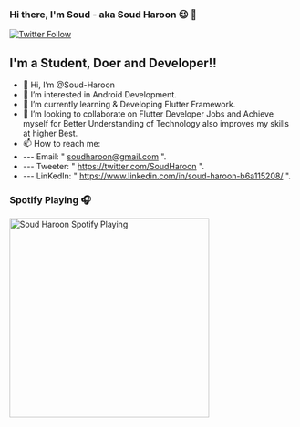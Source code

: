 ### Hi there, I'm Soud - aka Soud Haroon 😉 👋

[![Twitter Follow](https://img.shields.io/twitter/follow/SoudHaroon?color=1DA1F2&logo=twitter&style=for-the-badge)](https://twitter.com/SoudHaroon)

## I'm a Student, Doer and Developer!!
- 👋 Hi, I’m @Soud-Haroon
- 👀 I’m interested in Android Development.
- 🌱 I’m currently learning & Developing Flutter Framework.
- 💞️ I’m looking to collaborate on Flutter Developer Jobs and Achieve myself for Better Understanding of Technology also improves my skills at higher Best.
- 📫 How to reach me:
- --- Email: " soudharoon@gmail.com ".
- --- Tweeter: " https://twitter.com/SoudHaroon ".
- --- LinKedIn: " https://www.linkedin.com/in/soud-haroon-b6a115208/ ".

### Spotify Playing 🎧

[<img src="https://now-playing-codestackr.vercel.app/api/spotify-playing" alt="Soud Haroon Spotify Playing" width="350" />](https://open.spotify.com/user/m5w2cdnr22zp6s5zdyzroab5t?si=ebec0b9f353649c9)

<!---
Soud-Haroon/Soud-Haroon is a ✨ special ✨ repository because its `README.md` (this file) appears on your GitHub profile.
You can click the Preview link to take a look at your changes.
--->
